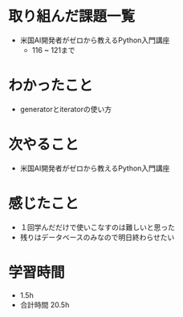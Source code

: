 # 取り組んだ課題一覧
- 米国AI開発者がゼロから教えるPython入門講座
  - 116 ~ 121まで
# わかったこと
- generatorとiteratorの使い方
# 次やること
- 米国AI開発者がゼロから教えるPython入門講座
# 感じたこと
- １回学んだだけで使いこなすのは難しいと思った
- 残りはデータベースのみなので明日終わらせたい
# 学習時間
- 1.5h
- 合計時間 20.5h